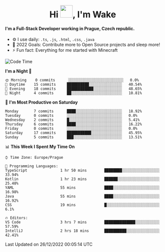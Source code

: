 <h1 align="center">Hi <img src="https://raw.githubusercontent.com/MrWakeCZ/MrWakeCZ/master/Hi.gif" width="40px" />, I'm Wake</h1>

#### I'm a Full-Stack Developer working in Prague, Czech republic.
- ⚙️ I use daily: `.ts`, `.js`, `.html`, `.css`, `.java`
- 🥅 2022 Goals: Contribute more to Open Source projects and sleep more!
- ⚡ Fun fact: Everything for me started with Minecraft

<!--START_SECTION:waka-->
![Code Time](http://img.shields.io/badge/Code%20Time-2%2C870%20hrs%2010%20mins-blue)

**I'm a Night 🦉** 

```text
🌞 Morning    0 commits      ░░░░░░░░░░░░░░░░░░░░░░░░░   0.0% 
🌆 Daytime    15 commits     ██████████░░░░░░░░░░░░░░░   40.54% 
🌃 Evening    18 commits     ████████████░░░░░░░░░░░░░   48.65% 
🌙 Night      4 commits      ██░░░░░░░░░░░░░░░░░░░░░░░   10.81%

```
📅 **I'm Most Productive on Saturday** 

```text
Monday       7 commits      ████░░░░░░░░░░░░░░░░░░░░░   18.92% 
Tuesday      0 commits      ░░░░░░░░░░░░░░░░░░░░░░░░░   0.0% 
Wednesday    2 commits      █░░░░░░░░░░░░░░░░░░░░░░░░   5.41% 
Thursday     6 commits      ████░░░░░░░░░░░░░░░░░░░░░   16.22% 
Friday       0 commits      ░░░░░░░░░░░░░░░░░░░░░░░░░   0.0% 
Saturday     17 commits     ███████████░░░░░░░░░░░░░░   45.95% 
Sunday       5 commits      ███░░░░░░░░░░░░░░░░░░░░░░   13.51%

```


📊 **This Week I Spent My Time On** 

```text
⌚︎ Time Zone: Europe/Prague

💬 Programming Languages: 
TypeScript               1 hr 50 mins        ████████░░░░░░░░░░░░░░░░░   33.94% 
Kotlin                   1 hr 23 mins        ██████░░░░░░░░░░░░░░░░░░░   25.48% 
YAML                     55 mins             ████░░░░░░░░░░░░░░░░░░░░░   16.98% 
Java                     55 mins             ████░░░░░░░░░░░░░░░░░░░░░   16.92% 
CSS                      19 mins             █░░░░░░░░░░░░░░░░░░░░░░░░   6.1%

🔥 Editors: 
VS Code                  3 hrs 7 mins        ██████████████░░░░░░░░░░░   57.59% 
IntelliJ                 2 hrs 18 mins       ██████████░░░░░░░░░░░░░░░   42.41%

```


 Last Updated on 26/12/2022 00:05:14 UTC
<!--END_SECTION:waka-->
